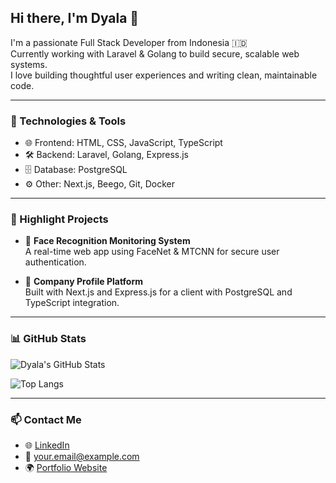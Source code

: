 ## Hi there, I'm Dyala 👋

I'm a passionate Full Stack Developer from Indonesia 🇮🇩  
Currently working with Laravel & Golang to build secure, scalable web systems.  
I love building thoughtful user experiences and writing clean, maintainable code.

---

### 🔧 Technologies & Tools

- 🌐 Frontend: HTML, CSS, JavaScript, TypeScript  
- 🛠️ Backend: Laravel, Golang, Express.js  
- 🗄️ Database: PostgreSQL  
- ⚙️ Other: Next.js, Beego, Git, Docker  

---

### 🚀 Highlight Projects

- 🔐 **Face Recognition Monitoring System**  
  A real-time web app using FaceNet & MTCNN for secure user authentication.

- 🏢 **Company Profile Platform**  
  Built with Next.js and Express.js for a client with PostgreSQL and TypeScript integration.

---

### 📊 GitHub Stats

![Dyala's GitHub Stats](https://github-readme-stats.vercel.app/api?username=yourusername&show_icons=true&hide_border=true&theme=radical)

![Top Langs](https://github-readme-stats.vercel.app/api/top-langs/?username=yourusername&layout=compact)

---

### 📫 Contact Me

- 🌐 [LinkedIn](https://linkedin.com/in/yourprofile)  
- 📧 your.email@example.com  
- 🌍 [Portfolio Website](https://yourdomain.com)
